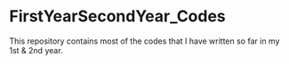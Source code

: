 # FirstYearSecondYear_Codes
This repository contains most of the codes that I have written so far in my 1st & 2nd year.
